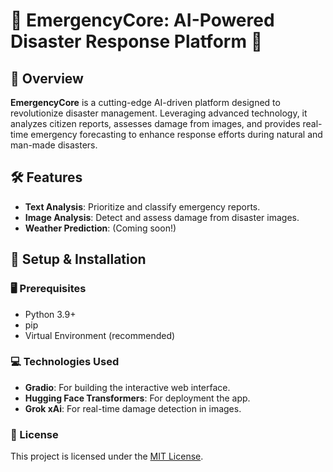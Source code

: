 # 🚨 **EmergencyCore: AI-Powered Disaster Response Platform** 🚨

## 🌟 Overview

**EmergencyCore** is a cutting-edge AI-driven platform designed to revolutionize disaster management. Leveraging advanced technology, it analyzes citizen reports, assesses damage from images, and provides real-time emergency forecasting to enhance response efforts during natural and man-made disasters.

## 🛠️ Features

- **Text Analysis**: Prioritize and classify emergency reports.
- **Image Analysis**: Detect and assess damage from disaster images.
- **Weather Prediction**: (Coming soon!)

## 🚀 Setup & Installation

### 🖥️ Prerequisites

- Python 3.9+
- pip
- Virtual Environment (recommended)



### 💻 Technologies Used

- **Gradio**: For building the interactive web interface.
- **Hugging Face Transformers**: For deployment the app.
- **Grok xAi**: For real-time damage detection in images.

### 📝 License

This project is licensed under the [MIT License](LICENSE).
